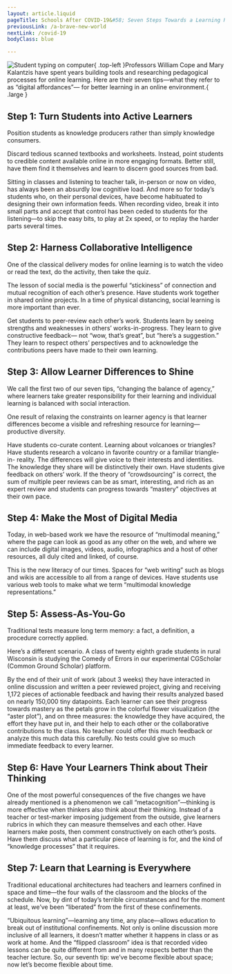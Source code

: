 ```yaml
---
layout: article.liquid
pageTitle: Schools After COVID-19&#58; Seven Steps Towards a Learning Revolution 
previousLink: /a-brave-new-world
nextLink: /covid-19
bodyClass: blue

---
```

![Student typing on computer](../img/schools-after-covid-19.png){ .top-left }Professors William Cope and Mary Kalantzis have spent years building tools and researching pedagogical processes for online learning. Here are their seven tips—what they refer to as “digital affordances”— for better learning in an online environment.{ .large }

## Step 1: Turn Students into Active Learners

Position students as knowledge producers rather than simply knowledge consumers.

Discard tedious scanned textbooks and worksheets. Instead, point students to credible content available online in more engaging formats. Better still, have  them find it themselves and learn to discern good sources from bad.

Sitting in classes and listening to teacher talk, in-person or now on video, has always been an absurdly low cognitive load. And more so for today’s  students who, on their personal devices, have become habituated to designing their own information feeds. When recording video, break it into small parts and accept that control has been ceded to students for the listening—to skip the easy bits, to play at 2x speed, or to replay the harder parts several times.

## Step 2: Harness Collaborative Intelligence

One of the classical delivery modes for online learning is to watch the video or read the text, do the activity, then take the quiz. 

The lesson of social  media is the powerful “stickiness” of connection and mutual recognition of each other’s presence. Have students work together in shared online projects. In a time of physical distancing, social learning is more important than ever.

Get students to peer-review each other’s work. Students learn by seeing strengths and weaknesses in others’ works-in-progress. They learn to give constructive feedback— not “wow, that’s great”, but “here’s a suggestion.” They learn to respect others’ perspectives and to acknowledge the contributions peers have made to their own learning.

## Step 3: Allow Learner Differences to Shine

We call the first two of our seven tips, “changing the balance of agency,” where learners take greater responsibility for their learning and individual  learning is balanced with social interaction.

One result of relaxing the constraints on learner agency is that learner differences become a visible and refreshing resource for learning—productive diversity. 

Have students co-curate content. Learning about volcanoes or triangles? Have students research a volcano in favorite country or a familiar triangle-in- reality. The differences will give voice to their interests and identities. The knowledge they share will be distinctively their own. Have students give feedback on others’ work. If the theory of “crowdsourcing” is correct, the sum of multiple peer reviews can be as smart, interesting, and rich as an expert review and students can progress towards “mastery” objectives at their own pace.

## Step 4: Make the Most of Digital Media

Today, in web-based work we have the resource of “multimodal meaning,” where the page can look as good as any other on the web, and where we can include digital images, videos, audio, infographics and a host of other resources, all duly cited and linked, of course.

This is the new literacy of our times. Spaces for “web writing” such as blogs and wikis are accessible to all from a range of devices. Have students use various web tools to make what we term “multimodal knowledge representations.”

## Step 5: Assess-As-You-Go

Traditional tests measure long term memory: a fact, a definition, a procedure correctly applied. 

Here’s a different scenario. A class of twenty eighth grade students in rural Wisconsin is studying the Comedy of Errors in our experimental CGScholar (Common Ground Scholar) platform.

By the end of their unit of work (about 3 weeks) they have interacted in online discussion and written a peer reviewed project, giving and receiving 1,172 pieces of actionable feedback and having their results analyzed based on nearly 150,000 tiny datapoints. Each learner can see their progress towards mastery as the petals grow in the colorful flower visualization (the “aster plot”), and on three measures: the knowledge they have acquired, the effort they have put in, and their help to each other or the collaborative contributions to the class. No teacher could offer this much feedback or analyze this much data  this carefully. No tests could give so much immediate feedback to every learner.

## Step 6: Have Your Learners Think about Their Thinking

One of the most powerful consequences of the five changes we have already mentioned is a phenomenon we call “metacognition”—thinking is more effective when thinkers also think about their thinking. Instead of a teacher or test-marker imposing judgement from the outside, give learners rubrics in which they can measure themselves and each other. Have learners make posts, then comment constructively on each other’s posts. Have them discuss what a particular piece of learning is for, and the kind of “knowledge processes” that it requires.

## Step 7: Learn that Learning is Everywhere 

Traditional educational architectures had teachers and learners confined in space and time—the four walls of the classroom and the blocks of the schedule. Now, by dint of today’s terrible circumstances and for the moment at least, we’ve been “liberated” from the first of these confinements. 

“Ubiquitous  learning”—learning any time, any place—allows education to break out of institutional confinements. Not only is online discussion more inclusive of all learners, it doesn’t matter whether it happens in class or as work at home. And the “flipped classroom” idea is that recorded video lessons can be quite different from and in many respects better than the teacher lecture. So, our seventh tip: we’ve become flexible about space; now let’s become flexible about time.